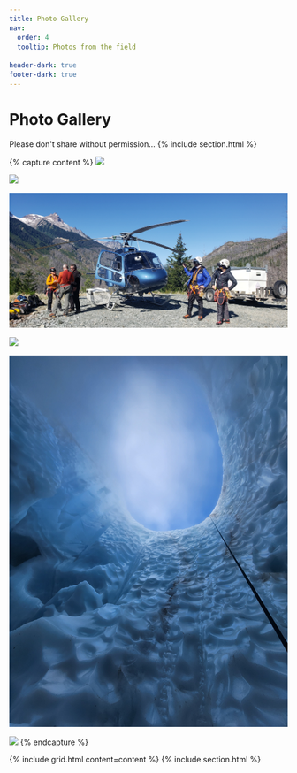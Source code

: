 ```yaml
---
title: Photo Gallery
nav:
  order: 4
  tooltip: Photos from the field

header-dark: true
footer-dark: true
---
```


# Photo Gallery
Please don't share without permission...
{% include section.html %}

{% capture content %}
  ![](/images/Meager_gassy.png)

  ![](/images/PhotoGallery/helicoptr.png)
  
  ![](/images/PhotoGallery/20220918_111157.jpg)

  ![](/images/PhotoGallery/20220918_120013.jpg)

  ![](/images/PhotoGallery/20220918_132209.jpg)

  ![](/images/PhotoGallery/20220918_134506.jpg)
{% endcapture %}

{% include grid.html content=content %}
{% include section.html %}


